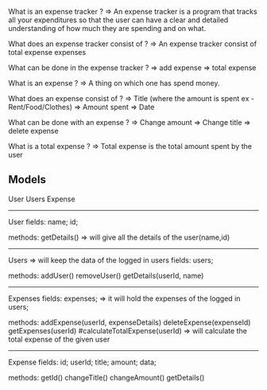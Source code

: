 What is an expense tracker ?
=> An expense tracker is a program that tracks all your expenditures so that the user can have a clear and detailed understanding of how much they are spending and on what.

  What does an expense tracker consist of ?
  => An expense tracker consist of
    total expense
    expenses

  What can be done in the expense tracker ?
  => add expense
  => total expense

What is an expense ?
=> A thing on which one has spend money.

  What does an expense consist of ?
  => Title (where the amount is spent ex - Rent/Food/Clothes)
  => Amount spent
  => Date

  What can be done with an expense ?
  => Change amount
  => Change title
  => delete expense

What is a total expense ?
=> Total expense is the total amount spent by the user


Models
---
User
Users
Expense

---

User
  fields:
    name;
    id;

  methods:
    getDetails() => will give all the details of the user(name,id)

---

Users => will keep the data of the logged in users
  fields:
    users;

  methods:
    addUser()
    removeUser()
    getDetails(userId, name)

---

Expenses
  fields:
    expenses; => it will hold the expenses of the logged in users;

  methods:
    addExpense(userId, expenseDetails)
    deleteExpense(expenseId)
    getExpenses(userId)
    #calculateTotalExpense(userId) => will calculate the total expense of the given user

---

Expense
  fields:
    id;
    userId;
    title;
    amount;
    data;

  methods:
    getId()
    changeTitle()
    changeAmount()
    getDetails()
